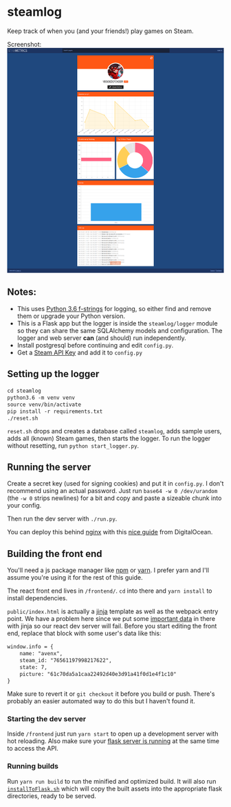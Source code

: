 # steamlog
Keep track of when you (and your friends!) play games on Steam.

Screenshot:
![Screenshot](screenshot.png)

## Notes:
* This uses [Python 3.6 f-strings](https://www.python.org/dev/peps/pep-0498/) for logging, so either
  find and remove them or upgrade your Python version.
* This is a Flask app but the logger is inside the `steamlog/logger` module so they can share the same
  SQLAlchemy models and configuration. The logger and web server **can** (and should) run independently.
* Install postgresql before continuing and edit `config.py`.
* Get a [Steam API Key](http://steamcommunity.com/dev/apikey) and add it to `config.py`

## Setting up the logger
```
cd steamlog
python3.6 -m venv venv
source venv/bin/activate
pip install -r requirements.txt
./reset.sh
```

`reset.sh` drops and creates a database called `steamlog`, adds sample users, adds all (known) Steam games,
then starts the logger. To run the logger without resetting, run `python start_logger.py`.

## Running the server
Create a secret key (used for signing cookies) and put it in `config.py`. I don't recommend using an actual
password. Just run `base64 -w 0 /dev/urandom` (the `-w 0` strips newlines) for a bit and copy and paste a 
sizeable chunk into your config.

Then run the dev server with `./run.py`.

You can deploy this behind [nginx](https://www.nginx.com/) with this
[nice guide](https://www.digitalocean.com/community/tutorials/how-to-serve-flask-applications-with-uwsgi-and-nginx-on-ubuntu-16-04)
from DigitalOcean.

## Building the front end
You'll need a js package manager like [npm](https://www.npmjs.com/) or [yarn](https://yarnpkg.com/en/). I prefer yarn and I'll assume you're using it for the rest of this guide.

The react front end lives in `/frontend/`. `cd` into there and `yarn install` to install dependencies.

`public/index.html` is actually a [jinja](http://jinja.pocoo.org/) template as well as the webpack entry point. We have a problem here since we put some [important data](https://github.com/veggiedefender/steamlog/blob/71426924ce323333d1f3ab2bcf1e193537b22014/frontend/public/index.html#L10-L15) in there with jinja so our react dev server will fail. Before you start editing the front end, replace that block with some user's data like this:
```
window.info = {        
    name: "avenx",
    steam_id: "76561197998217622",
    state: 7,
    picture: "61c70da5a1caa22492d40e3d91a41f0d1e4f1c10"
}
```
Make sure to revert it or `git checkout` it before you build or push. There's probably an easier automated way to do this but I haven't found it.

### Starting the dev server
Inside `/frontend` just run `yarn start` to open up a development server with hot reloading. Also make sure your [flask server is running](https://github.com/veggiedefender/steamlog#running-the-server) at the same time to access the API.

### Running builds
Run `yarn run build` to run the minified and optimized build. It will also run [`installToFlask.sh`](https://github.com/veggiedefender/steamlog/blob/master/frontend/installToFlask.sh) which will copy the built assets into the appropriate flask directories, ready to be served.
